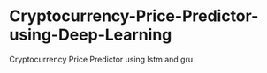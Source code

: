 # Cryptocurrency-Price-Predictor-using-Deep-Learning
Cryptocurrency Price Predictor using lstm and gru
